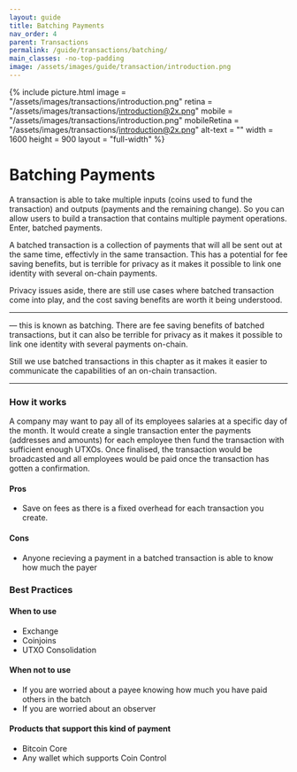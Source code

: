 ```yaml
---
layout: guide
title: Batching Payments
nav_order: 4
parent: Transactions
permalink: /guide/transactions/batching/
main_classes: -no-top-padding
image: /assets/images/guide/transaction/introduction.png
---
```


{% include picture.html
   image = "/assets/images/transactions/introduction.png"
   retina = "/assets/images/transactions/introduction@2x.png"
   mobile = "/assets/images/transactions/introduction.png"
   mobileRetina = "/assets/images/transactions/introduction@2x.png"
   alt-text = ""
   width = 1600
   height = 900
   layout = "full-width"
%}

# Batching Payments

A transaction is able to take multiple inputs (coins used to fund the transaction) and outputs (payments and the remaining change). So you can allow users to build a transaction that contains multiple payment operations. Enter, batched payments.

A batched transaction is a collection of payments that will all be sent out at the same time, effectivly in the same transaction. This has a potential for fee saving benefits, but is terrible for privacy as it makes it possible to link one identity with several on-chain payments.

Privacy issues aside, there are still use cases where batched transaction come into play, and the cost saving benefits are worth it being understood.

---

 — this is known as batching. There are fee saving benefits of batched transactions, but it can also be terrible for privacy as it makes it possible to link one identity with several payments on-chain.

Still we use batched transactions in this chapter as it makes it easier to communicate the capabilities of an on-chain transaction.

---

### How it works

A company may want to pay all of its employees salaries at a specific day of the month. It would create a single transaction enter the payments (addresses and amounts) for each employee then fund the transaction with sufficient enough UTXOs. Once finalised, the transaction would be broadcasted and all employees would be paid once the transaction has gotten a confirmation.

#### Pros

- Save on fees as there is a fixed overhead for each transaction you create.

#### Cons

- Anyone recieving a payment in a batched transaction is able to know how much the payer

### Best Practices

#### When to use

- Exchange 
- Coinjoins
- UTXO Consolidation

#### When not to use

- If you are worried about a payee knowing how much you have paid others in the batch
- If you are worried about an observer

#### Products that support this kind of payment

- Bitcoin Core
- Any wallet which supports Coin Control

